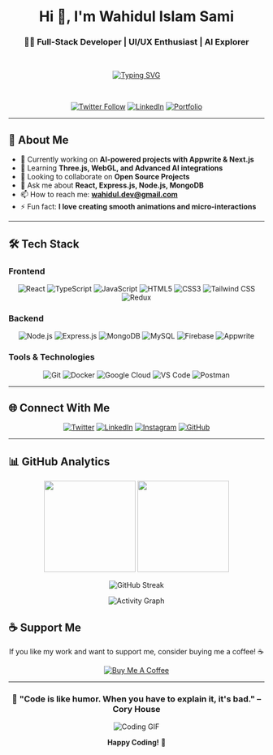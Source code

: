 <div align="center">

# Hi 👋, I'm Wahidul Islam Sami

### 👨‍💻 Full-Stack Developer | UI/UX Enthusiast | AI Explorer

<br>

<div align="center">
  
[![Typing SVG](https://readme-typing-svg.herokuapp.com?font=Fira+Code&pause=1000&color=00D9FF&center=true&vCenter=true&width=600&lines=Full-Stack+Developer;Frontend+Developer;Backend+Developer;UI%2FUX+Designer;Always+Learning+New+Technologies)](https://git.io/typing-svg)

</div>

<br>

[![Twitter Follow](https://img.shields.io/twitter/follow/wahidul_sami?logo=twitter&style=for-the-badge&color=1DA1F2&labelColor=000000)](https://twitter.com/wahidul_sami)
[![LinkedIn](https://img.shields.io/badge/LinkedIn-Connect-blue?style=for-the-badge&logo=linkedin&logoColor=white&color=0077B5&labelColor=000000)](https://www.linkedin.com/in/wahidul-islam-sami-804330341)
[![Portfolio](https://img.shields.io/badge/Portfolio-Visit-orange?style=for-the-badge&logo=firefox&logoColor=white&color=FF7139&labelColor=000000)](https://github.com/wahidulsami)

</div>

---

## 🚀 About Me

- 🔭 Currently working on **AI-powered projects with Appwrite & Next.js**
- 🌱 Learning **Three.js, WebGL, and Advanced AI integrations**
- 👯 Looking to collaborate on **Open Source Projects**
- 💬 Ask me about **React, Express.js, Node.js, MongoDB**
- 📫 How to reach me: **wahidul.dev@gmail.com**
- ⚡ Fun fact: **I love creating smooth animations and micro-interactions**

---

## 🛠️ Tech Stack

### Frontend
<div align="center">

![React](https://img.shields.io/badge/React-20232A?style=for-the-badge&logo=react&logoColor=61DAFB)
![TypeScript](https://img.shields.io/badge/TypeScript-007ACC?style=for-the-badge&logo=typescript&logoColor=white)
![JavaScript](https://img.shields.io/badge/JavaScript-F7DF1E?style=for-the-badge&logo=javascript&logoColor=black)
![HTML5](https://img.shields.io/badge/HTML5-E34F26?style=for-the-badge&logo=html5&logoColor=white)
![CSS3](https://img.shields.io/badge/CSS3-1572B6?style=for-the-badge&logo=css3&logoColor=white)
![Tailwind CSS](https://img.shields.io/badge/Tailwind_CSS-38B2AC?style=for-the-badge&logo=tailwind-css&logoColor=white)
![Redux](https://img.shields.io/badge/Redux-593D88?style=for-the-badge&logo=redux&logoColor=white)

</div>

### Backend
<div align="center">

![Node.js](https://img.shields.io/badge/Node.js-43853D?style=for-the-badge&logo=node.js&logoColor=white)
![Express.js](https://img.shields.io/badge/Express.js-404D59?style=for-the-badge&logo=express&logoColor=white)
![MongoDB](https://img.shields.io/badge/MongoDB-4EA94B?style=for-the-badge&logo=mongodb&logoColor=white)
![MySQL](https://img.shields.io/badge/MySQL-005C84?style=for-the-badge&logo=mysql&logoColor=white)
![Firebase](https://img.shields.io/badge/Firebase-039BE5?style=for-the-badge&logo=Firebase&logoColor=white)
![Appwrite](https://img.shields.io/badge/Appwrite-FD366E?style=for-the-badge&logo=appwrite&logoColor=white)

</div>

### Tools & Technologies
<div align="center">

![Git](https://img.shields.io/badge/Git-F05032?style=for-the-badge&logo=git&logoColor=white)
![Docker](https://img.shields.io/badge/Docker-2496ED?style=for-the-badge&logo=docker&logoColor=white)
![Google Cloud](https://img.shields.io/badge/Google_Cloud-4285F4?style=for-the-badge&logo=google-cloud&logoColor=white)
![VS Code](https://img.shields.io/badge/VS_Code-0078D4?style=for-the-badge&logo=visual%20studio%20code&logoColor=white)
![Postman](https://img.shields.io/badge/Postman-FF6C37?style=for-the-badge&logo=Postman&logoColor=white)

</div>

---

## 🌐 Connect With Me

<div align="center">

[![Twitter](https://img.shields.io/badge/Twitter-1DA1F2?style=for-the-badge&logo=twitter&logoColor=white)](https://twitter.com/wahidul_sami)
[![LinkedIn](https://img.shields.io/badge/LinkedIn-0077B5?style=for-the-badge&logo=linkedin&logoColor=white)](https://www.linkedin.com/in/wahidul-islam-sami-804330341)
[![Instagram](https://img.shields.io/badge/Instagram-E4405F?style=for-the-badge&logo=instagram&logoColor=white)](https://www.instagram.com/_wahidul__/)
[![GitHub](https://img.shields.io/badge/GitHub-100000?style=for-the-badge&logo=github&logoColor=white)](https://github.com/wahidulsami)

</div>

---

## 📊 GitHub Analytics

<div align="center">
  
<img height="180em" src="https://github-readme-stats.vercel.app/api?username=wahidulsami&show_icons=true&theme=tokyonight&include_all_commits=true&count_private=true"/>
<img height="180em" src="https://github-readme-stats.vercel.app/api/top-langs/?username=wahidulsami&layout=compact&langs_count=8&theme=tokyonight"/>

</div>

<div align="center">

![GitHub Streak](https://github-readme-streak-stats.herokuapp.com/?user=wahidulsami&theme=tokyonight)

</div>

<div align="center">

![Activity Graph](https://github-readme-activity-graph.vercel.app/graph?username=wahidulsami&theme=tokyo-night&hide_border=true)

</div>



## ☕ Support Me

<div align="center">

If you like my work and want to support me, consider buying me a coffee! ☕

[![Buy Me A Coffee](https://img.shields.io/badge/Buy%20Me%20A%20Coffee-FFDD00?style=for-the-badge&logo=buy-me-a-coffee&logoColor=black)](https://www.buymeacoffee.com/wahidulisly)

</div>

---

<div align="center">

### 💫 "Code is like humor. When you have to explain it, it's bad." – Cory House

![Coding GIF](https://media.giphy.com/media/qgQUggAC3Pfv687qPC/giphy.gif)

**Happy Coding!** 🚀

</div>

